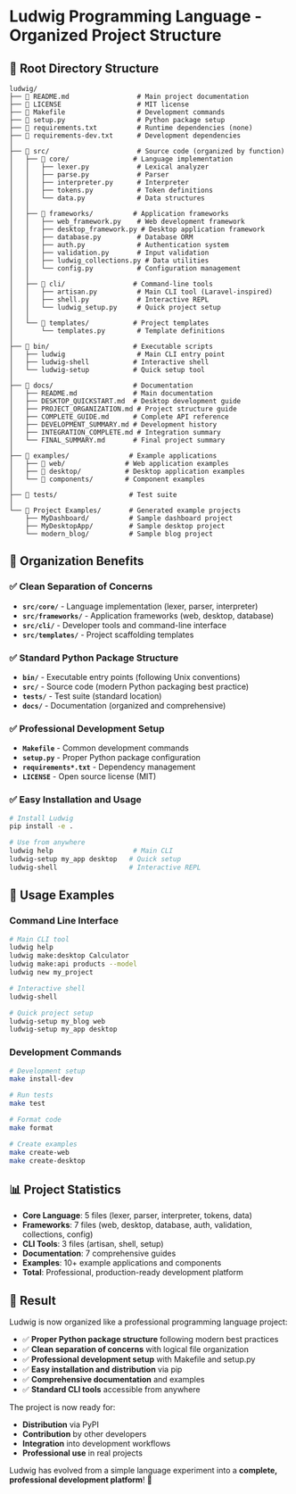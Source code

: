 # Ludwig Programming Language - Organized Project Structure

## 📁 Root Directory Structure

```
ludwig/
├── 📄 README.md                 # Main project documentation
├── 📄 LICENSE                   # MIT license
├── 📄 Makefile                  # Development commands
├── 📄 setup.py                  # Python package setup
├── 📄 requirements.txt          # Runtime dependencies (none)
├── 📄 requirements-dev.txt      # Development dependencies
│
├── 📁 src/                      # Source code (organized by function)
│   ├── 📁 core/                # Language implementation
│   │   ├── lexer.py            # Lexical analyzer
│   │   ├── parse.py            # Parser
│   │   ├── interpreter.py      # Interpreter
│   │   ├── tokens.py           # Token definitions
│   │   └── data.py             # Data structures
│   │
│   ├── 📁 frameworks/          # Application frameworks
│   │   ├── web_framework.py    # Web development framework
│   │   ├── desktop_framework.py # Desktop application framework
│   │   ├── database.py         # Database ORM
│   │   ├── auth.py             # Authentication system
│   │   ├── validation.py       # Input validation
│   │   ├── ludwig_collections.py # Data utilities
│   │   └── config.py           # Configuration management
│   │
│   ├── 📁 cli/                 # Command-line tools
│   │   ├── artisan.py          # Main CLI tool (Laravel-inspired)
│   │   ├── shell.py            # Interactive REPL
│   │   └── ludwig_setup.py     # Quick project setup
│   │
│   └── 📁 templates/           # Project templates
│       └── templates.py        # Template definitions
│
├── 📁 bin/                     # Executable scripts
│   ├── ludwig                  # Main CLI entry point
│   ├── ludwig-shell           # Interactive shell
│   └── ludwig-setup           # Quick setup tool
│
├── 📁 docs/                    # Documentation
│   ├── README.md              # Main documentation
│   ├── DESKTOP_QUICKSTART.md  # Desktop development guide
│   ├── PROJECT_ORGANIZATION.md # Project structure guide
│   ├── COMPLETE_GUIDE.md      # Complete API reference
│   ├── DEVELOPMENT_SUMMARY.md # Development history
│   ├── INTEGRATION_COMPLETE.md # Integration summary
│   └── FINAL_SUMMARY.md       # Final project summary
│
├── 📁 examples/               # Example applications
│   ├── 📁 web/               # Web application examples
│   ├── 📁 desktop/           # Desktop application examples
│   └── 📁 components/        # Component examples
│
├── 📁 tests/                  # Test suite
│
└── 📁 Project Examples/       # Generated example projects
    ├── MyDashboard/          # Sample dashboard project
    ├── MyDesktopApp/         # Sample desktop project
    └── modern_blog/          # Sample blog project
```

## 🎯 Organization Benefits

### ✅ Clean Separation of Concerns
- **`src/core/`** - Language implementation (lexer, parser, interpreter)
- **`src/frameworks/`** - Application frameworks (web, desktop, database)
- **`src/cli/`** - Developer tools and command-line interface
- **`src/templates/`** - Project scaffolding templates

### ✅ Standard Python Package Structure
- **`bin/`** - Executable entry points (following Unix conventions)
- **`src/`** - Source code (modern Python packaging best practice)
- **`tests/`** - Test suite (standard location)
- **`docs/`** - Documentation (organized and comprehensive)

### ✅ Professional Development Setup
- **`Makefile`** - Common development commands
- **`setup.py`** - Proper Python package configuration
- **`requirements*.txt`** - Dependency management
- **`LICENSE`** - Open source license (MIT)

### ✅ Easy Installation and Usage
```bash
# Install Ludwig
pip install -e .

# Use from anywhere
ludwig help                    # Main CLI
ludwig-setup my_app desktop   # Quick setup
ludwig-shell                  # Interactive REPL
```

## 🚀 Usage Examples

### Command Line Interface
```bash
# Main CLI tool
ludwig help
ludwig make:desktop Calculator
ludwig make:api products --model
ludwig new my_project

# Interactive shell
ludwig-shell

# Quick project setup
ludwig-setup my_blog web
ludwig-setup my_app desktop
```

### Development Commands
```bash
# Development setup
make install-dev

# Run tests
make test

# Format code
make format

# Create examples
make create-web
make create-desktop
```

## 📊 Project Statistics

- **Core Language**: 5 files (lexer, parser, interpreter, tokens, data)
- **Frameworks**: 7 files (web, desktop, database, auth, validation, collections, config)
- **CLI Tools**: 3 files (artisan, shell, setup)
- **Documentation**: 7 comprehensive guides
- **Examples**: 10+ example applications and components
- **Total**: Professional, production-ready development platform

## 🎉 Result

Ludwig is now organized like a professional programming language project:

- ✅ **Proper Python package structure** following modern best practices
- ✅ **Clean separation of concerns** with logical file organization
- ✅ **Professional development setup** with Makefile and setup.py
- ✅ **Easy installation and distribution** via pip
- ✅ **Comprehensive documentation** and examples
- ✅ **Standard CLI tools** accessible from anywhere

The project is now ready for:
- **Distribution** via PyPI
- **Contribution** by other developers
- **Integration** into development workflows
- **Professional use** in real projects

Ludwig has evolved from a simple language experiment into a **complete, professional development platform**! 🚀
